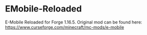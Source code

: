# EMobile-Reloaded
E-Mobile Reloaded for Forge 1.16.5.
Original mod can be found here: https://www.curseforge.com/minecraft/mc-mods/e-mobile
